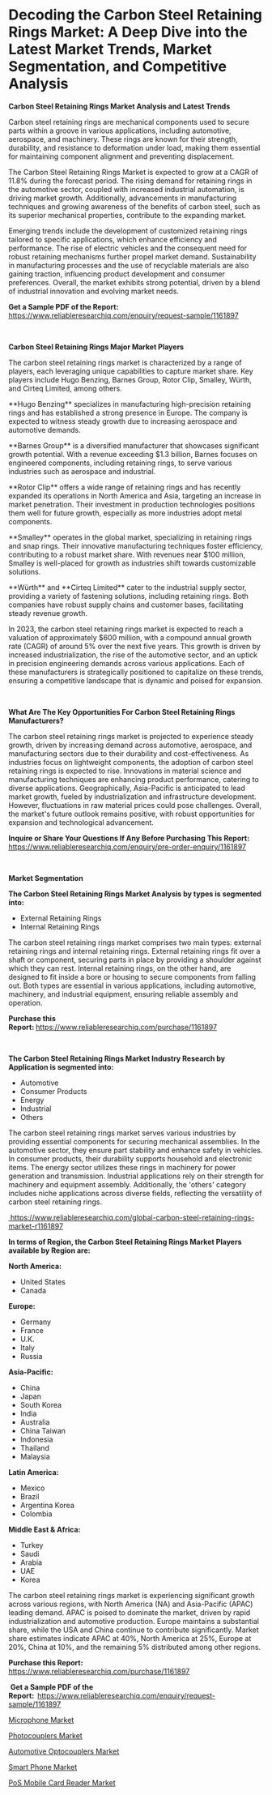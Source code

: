 <p><h1>Decoding the Carbon Steel Retaining Rings Market: A Deep Dive into the Latest Market Trends, Market Segmentation, and Competitive Analysis</h1></p><p><strong>Carbon Steel Retaining Rings Market Analysis and Latest Trends</strong></p>
<p><p>Carbon steel retaining rings are mechanical components used to secure parts within a groove in various applications, including automotive, aerospace, and machinery. These rings are known for their strength, durability, and resistance to deformation under load, making them essential for maintaining component alignment and preventing displacement.</p><p>The Carbon Steel Retaining Rings Market is expected to grow at a CAGR of 11.8% during the forecast period. The rising demand for retaining rings in the automotive sector, coupled with increased industrial automation, is driving market growth. Additionally, advancements in manufacturing techniques and growing awareness of the benefits of carbon steel, such as its superior mechanical properties, contribute to the expanding market.</p><p>Emerging trends include the development of customized retaining rings tailored to specific applications, which enhance efficiency and performance. The rise of electric vehicles and the consequent need for robust retaining mechanisms further propel market demand. Sustainability in manufacturing processes and the use of recyclable materials are also gaining traction, influencing product development and consumer preferences. Overall, the market exhibits strong potential, driven by a blend of industrial innovation and evolving market needs.</p></p>
<p><strong>Get a Sample PDF of the Report:&nbsp;</strong> <a href="https://www.reliableresearchiq.com/enquiry/request-sample/1161897?utm_campaign=104&utm_medium=2&utm_source=Github&utm_content=ia&utm_term=18112024&utm_id=carbon-steel-retaining-rings">https://www.reliableresearchiq.com/enquiry/request-sample/1161897</a></p>
<p>&nbsp;</p>
<p><strong>Carbon Steel Retaining Rings Major Market Players</strong></p>
<p><p>The carbon steel retaining rings market is characterized by a range of players, each leveraging unique capabilities to capture market share. Key players include Hugo Benzing, Barnes Group, Rotor Clip, Smalley, Würth, and Cirteq Limited, among others.</p><p>**Hugo Benzing** specializes in manufacturing high-precision retaining rings and has established a strong presence in Europe. The company is expected to witness steady growth due to increasing aerospace and automotive demands.</p><p>**Barnes Group** is a diversified manufacturer that showcases significant growth potential. With a revenue exceeding $1.3 billion, Barnes focuses on engineered components, including retaining rings, to serve various industries such as aerospace and industrial.</p><p>**Rotor Clip** offers a wide range of retaining rings and has recently expanded its operations in North America and Asia, targeting an increase in market penetration. Their investment in production technologies positions them well for future growth, especially as more industries adopt metal components.</p><p>**Smalley** operates in the global market, specializing in retaining rings and snap rings. Their innovative manufacturing techniques foster efficiency, contributing to a robust market share. With revenues near $100 million, Smalley is well-placed for growth as industries shift towards customizable solutions.</p><p>**Würth** and **Cirteq Limited** cater to the industrial supply sector, providing a variety of fastening solutions, including retaining rings. Both companies have robust supply chains and customer bases, facilitating steady revenue growth.</p><p>In 2023, the carbon steel retaining rings market is expected to reach a valuation of approximately $600 million, with a compound annual growth rate (CAGR) of around 5% over the next five years. This growth is driven by increased industrialization, the rise of the automotive sector, and an uptick in precision engineering demands across various applications. Each of these manufacturers is strategically positioned to capitalize on these trends, ensuring a competitive landscape that is dynamic and poised for expansion.</p></p>
<p>&nbsp;</p>
<p><strong>What Are The Key Opportunities For Carbon Steel Retaining Rings Manufacturers?</strong></p>
<p><p>The carbon steel retaining rings market is projected to experience steady growth, driven by increasing demand across automotive, aerospace, and manufacturing sectors due to their durability and cost-effectiveness. As industries focus on lightweight components, the adoption of carbon steel retaining rings is expected to rise. Innovations in material science and manufacturing techniques are enhancing product performance, catering to diverse applications. Geographically, Asia-Pacific is anticipated to lead market growth, fueled by industrialization and infrastructure development. However, fluctuations in raw material prices could pose challenges. Overall, the market's future outlook remains positive, with robust opportunities for expansion and technological advancement.</p></p>
<p><strong>Inquire or Share Your Questions If Any Before Purchasing This Report:</strong> <a href="https://www.reliableresearchiq.com/enquiry/pre-order-enquiry/1161897?utm_campaign=104&utm_medium=2&utm_source=Github&utm_content=ia&utm_term=18112024&utm_id=carbon-steel-retaining-rings">https://www.reliableresearchiq.com/enquiry/pre-order-enquiry/1161897</a></p>
<p>&nbsp;</p>
<p><strong>Market Segmentation</strong></p>
<p><strong>The Carbon Steel Retaining Rings Market Analysis by types is segmented into:</strong></p>
<p><ul><li>External Retaining Rings</li><li>Internal Retaining Rings</li></ul></p>
<p><p>The carbon steel retaining rings market comprises two main types: external retaining rings and internal retaining rings. External retaining rings fit over a shaft or component, securing parts in place by providing a shoulder against which they can rest. Internal retaining rings, on the other hand, are designed to fit inside a bore or housing to secure components from falling out. Both types are essential in various applications, including automotive, machinery, and industrial equipment, ensuring reliable assembly and operation.</p></p>
<p><strong>Purchase this Report:&nbsp;</strong><a href="https://www.reliableresearchiq.com/purchase/1161897?utm_campaign=104&utm_medium=2&utm_source=Github&utm_content=ia&utm_term=18112024&utm_id=carbon-steel-retaining-rings">https://www.reliableresearchiq.com/purchase/1161897</a></p>
<p>&nbsp;</p>
<p><strong>The Carbon Steel Retaining Rings Market Industry Research by Application is segmented into:</strong></p>
<p><ul><li>Automotive</li><li>Consumer Products</li><li>Energy</li><li>Industrial</li><li>Others</li></ul></p>
<p><p>The carbon steel retaining rings market serves various industries by providing essential components for securing mechanical assemblies. In the automotive sector, they ensure part stability and enhance safety in vehicles. In consumer products, their durability supports household and electronic items. The energy sector utilizes these rings in machinery for power generation and transmission. Industrial applications rely on their strength for machinery and equipment assembly. Additionally, the 'others' category includes niche applications across diverse fields, reflecting the versatility of carbon steel retaining rings.</p></p>
<p><a href="https://www.reliableresearchiq.com/global-carbon-steel-retaining-rings-market-r1161897?utm_campaign=104&utm_medium=2&utm_source=Github&utm_content=ia&utm_term=18112024&utm_id=carbon-steel-retaining-rings">&nbsp;https://www.reliableresearchiq.com/global-carbon-steel-retaining-rings-market-r1161897</a></p>
<p><strong>In terms of Region, the Carbon Steel Retaining Rings Market Players available by Region are:</strong></p>
<p>
    <p> <strong> North America: </strong>
        <ul>
            <li>United States</li>
            <li>Canada</li>
        </ul>
        </p> 
    <p> <strong> Europe: </strong>
        <ul>
            <li>Germany</li>
            <li>France</li>
            <li>U.K.</li>
            <li>Italy</li>
            <li>Russia</li>
        </ul>
        </p> 
    <p> <strong> Asia-Pacific: </strong>
        <ul>
            <li>China</li>
            <li>Japan</li>
            <li>South Korea</li>
            <li>India</li>
            <li>Australia</li>
            <li>China Taiwan</li>
            <li>Indonesia</li>
            <li>Thailand</li>
            <li>Malaysia</li>
        </ul>
        </p> 
    <p> <strong> Latin America: </strong>
        <ul>
            <li>Mexico</li>
            <li>Brazil</li>
            <li>Argentina Korea</li>
            <li>Colombia</li>
        </ul>
        </p> 
    <p> <strong> Middle East & Africa: </strong>
        <ul>
            <li>Turkey</li>
            <li>Saudi</li>
            <li>Arabia</li>
            <li>UAE</li>
            <li>Korea</li>
        </ul>
    </p>
    </p>
<p><p>The carbon steel retaining rings market is experiencing significant growth across various regions, with North America (NA) and Asia-Pacific (APAC) leading demand. APAC is poised to dominate the market, driven by rapid industrialization and automotive production. Europe maintains a substantial share, while the USA and China continue to contribute significantly. Market share estimates indicate APAC at 40%, North America at 25%, Europe at 20%, China at 10%, and the remaining 5% distributed among other regions.</p></p>
<p><strong>Purchase this Report: </strong><a href="https://www.reliableresearchiq.com/purchase/1161897?utm_campaign=104&utm_medium=2&utm_source=Github&utm_content=ia&utm_term=18112024&utm_id=carbon-steel-retaining-rings">https://www.reliableresearchiq.com/purchase/1161897</a></p>
<p>&nbsp;<strong>Get a Sample PDF of the Report:&nbsp;&nbsp;</strong><a href="https://www.reliableresearchiq.com/enquiry/request-sample/1161897?utm_campaign=104&utm_medium=2&utm_source=Github&utm_content=ia&utm_term=18112024&utm_id=carbon-steel-retaining-rings">https://www.reliableresearchiq.com/enquiry/request-sample/1161897</a></p>
<p><strong></strong></p>
<p><p><a href="https://www.linkedin.com/pulse/emerging-technologies-reshaping-microphone-market-impact-assessment-2a73c?utm_campaign=104&utm_medium=2&utm_source=Github&utm_content=ia&utm_term=18112024&utm_id=carbon-steel-retaining-rings">Microphone Market</a></p><p><a href="https://issuu.com/reportprime-2/docs/photocouplers-market-size-2030.pptx_3d3e2d97291136?utm_campaign=104&utm_medium=2&utm_source=Github&utm_content=ia&utm_term=18112024&utm_id=carbon-steel-retaining-rings">Photocouplers Market</a></p><p><a href="https://issuu.com/reportprime-2/docs/automotive-optocouplers-market-size_1c5616720d751b?utm_campaign=104&utm_medium=2&utm_source=Github&utm_content=ia&utm_term=18112024&utm_id=carbon-steel-retaining-rings">Automotive Optocouplers Market</a></p><p><a href="https://www.linkedin.com/pulse/smart-phone-market-segmentation-applications-types-growth-wowmonger-d9i9c?utm_campaign=104&utm_medium=2&utm_source=Github&utm_content=ia&utm_term=18112024&utm_id=carbon-steel-retaining-rings">Smart Phone Market</a></p><p><a href="https://www.linkedin.com/pulse/global-pos-mobile-card-reader-market-opportunities-forecast-yksdc?utm_campaign=104&utm_medium=2&utm_source=Github&utm_content=ia&utm_term=18112024&utm_id=carbon-steel-retaining-rings">PoS Mobile Card Reader Market</a></p></p>